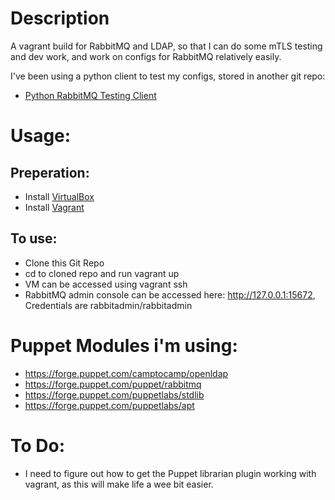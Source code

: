 # Description
A vagrant build for RabbitMQ and LDAP, so that I can do some mTLS testing and dev work, and work on configs for RabbitMQ relatively easily.

I've been using a python client to test my configs, stored in another git repo:
- [Python RabbitMQ Testing Client](https://github.com/shaunfink/python-rabbitmq-client)

# Usage:
## Preperation:
- Install [VirtualBox](https://www.virtualbox.org/wiki/Downloads)
- Install [Vagrant](https://www.vagrantup.com/)

## To use:
- Clone this Git Repo
- cd to cloned repo and run vagrant up
- VM can be accessed using vagrant ssh
- RabbitMQ admin console can be accessed here: http://127.0.0.1:15672, Credentials are rabbitadmin/rabbitadmin

# Puppet Modules i'm using:
- https://forge.puppet.com/camptocamp/openldap
- https://forge.puppet.com/puppet/rabbitmq
- https://forge.puppet.com/puppetlabs/stdlib
- https://forge.puppet.com/puppetlabs/apt

# To Do:
- I need to figure out how to get the Puppet librarian plugin working with vagrant, as this will make life a wee bit easier.
